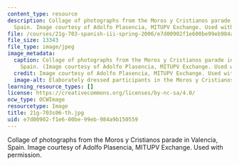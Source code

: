 ```yaml
---
content_type: resource
description: Collage of photographs from the Moros y Cristianos parade in Valencia,
  Spain. Image courtesy of Adolfo Plasencia, MITUPV Exchange. Used with permission.
file: /courses/21g-703-spanish-iii-spring-2006/e7d00902f1e600be99eb984a9b150559_21g-703s06-th.jpg
file_size: 13343
file_type: image/jpeg
image_metadata:
  caption: Collage of photographs from the Moros y Cristianos parade in Valencia,
    Spain. (Image courtesy of Adolfo Plasencia, MITUPV Exchange. Used with permission.)
  credit: Image courtesy of Adolfo Plasencia, MITUPV Exchange. Used with permission.
  image-alt: Elaborately dressed participants in the Moros y Cristianos parade.
learning_resource_types: []
license: https://creativecommons.org/licenses/by-nc-sa/4.0/
ocw_type: OCWImage
resourcetype: Image
title: 21g-703s06-th.jpg
uid: e7d00902-f1e6-00be-99eb-984a9b150559
---
```

Collage of photographs from the Moros y Cristianos parade in Valencia, Spain. Image courtesy of Adolfo Plasencia, MITUPV Exchange. Used with permission.